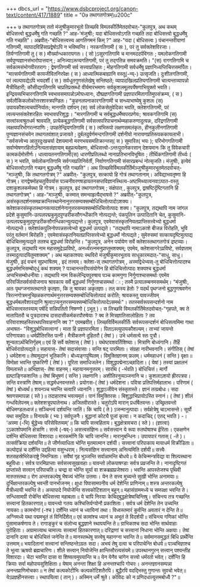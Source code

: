 +++
dbcs_url = "https://www.dsbcproject.org/canon-text/content/417/1889"
title = "0७ तथागतगोत्रम्\u200c"

+++
७ तथागतगोत्रम्‌
ततो मंजुश्रीकुमारभूतो लिच्छवि विमलकीर्तिमेतदवोचत्‌-"कुलपुत्र, अथ कथम्‌ बोधिसत्त्वो बुद्धधर्मेषु गति गच्छति ?" आह-'मंजुश्रीः; यदा बोधिसत्त्वोऽगति गच्छति तदा बोधिसत्त्वो बुद्धधर्मेषु गति गच्छति"। अब्रवीत्‌-"बोधिसत्त्वस्य आगतिगमनं किम्‌ ?" 
आह-"यदा ( बोधिसत्त्वः ) पंचानन्तरीयाणां गतिगामी, व्यापादविहिंसाप्रद्वेषोऽपि न भविष्यन्ति। नरकगतिगामी ( सः ), परं तु सर्वक्लेशविरजाः। तिर्यग्गतिगामी तु ( स ) मौर्ख्यान्धकारापगतः। ( सो )ऽसुरगतिगामि च मानमददर्पविगतः ; यमलोकगतिगामी सर्वपुण्यज्ञानसंभारोपात्तवान्‌ ; अनिज्याऽरूप्यगतिगामी, परं तु तद्गतिन्न समवक्रमति। 
"(स) रागगतिगामि च सर्वकामसंभोगवीरतरागः ; द्वेषगतिगामी सर्व  सत्त्वाप्रतिहतः ; मोहगतिगामी सर्वधर्मेषु प्रज्ञानिध्यप्तिचित्तसमर्पितः। 
"मात्सर्यगतिगामी कायजीवितनिरपेक्षः ( स ) आध्यात्मिकबाह्यानि वस्तू(-न्य्‌-) उत्सृजति। दुःशीलगतिगामी, परं त्वल्पावद्येऽपि भयदर्शी ( स ) सर्वधूतगुणसंलेखेषु सन्तिष्ठते; व्यापादखिलप्रतिघगतिगामी चात्यन्ताव्यापन्नो मैत्रीविहारी; कौसीद्यगतिगामि चाप्रतिप्रस्रब्धो वीर्यमारभमाणः सर्वकुशलमूलपर्येषणाभियुक्तो भवति। इन्द्रियव्यभिचारगतिगामि स्वभावसमापन्नोऽमोघध्यानः, दौष्प्रज्ञगतिगामी प्रज्ञापारमितागतिमुपसंक्रम्य, ( स ) सर्वलौकिकलोकोत्तरशास्त्रपण्डितः। 
"कुहनलपनाकारगतिगामी च सन्ध्याभाष्येषु कुशलः (स) उपायकौशल्यचर्यानिर्यातः; मानगति दर्शयन्‌ (स) सर्व  लोकसेतुवेदिका भवति, क्लेशगतिगामी, परं त्वत्यन्तसंक्लेशरहितः स्वभावपरिशुद्धः। 
"मारगतिगामी च सर्वबुद्धधर्मेष्वपरप्रणेयः; श्रावकगतिगामि (स) सत्त्वांस्त्वश्रुतधर्म श्रावयति, प्रत्येकबुद्धगतिगामी सर्वसत्त्वपरिपाचनार्थम्महाकरुणादुत्पन्नः, दरिद्रगतिगामी त्वक्षयपरिभोगरत्नपाणिः ; उपहतेन्द्रियगतिगामि ( स ) त्वभिरूपो लक्षणसमलंकृतः, हीनकुलीनगतिगामी पुण्यज्ञानसंचयेन तथागतवंशात्‌ प्रजायते ; दुर्बलदुर्वर्णमन्दगतिगामी दर्शनीयो नारायणप्रतिरूपककायलाभी। 
"सर्वसत्त्वेभ्य आतुरदुःखचर्या देशयमानो मरणभयसमतिक्रान्त्तस्‌( स ) सुमारित( भयः ); परिभोगगतिगामी सर्वाण्वेषणरहितोऽनित्यतासंज्ञायाम्‌ बहुप्रत्यवेक्षणः, बोधिसत्त्वो-ऽन्तःपुरानेकरसान्‌ देशयमानः कि तु विवेकचारी कामकर्दमोत्तीर्णः। धात्वायतनगतिगामी(स) धारणीप्रतिलब्धो नानाप्रतिभानविभूषितः ; तीर्थिकगतिगामी तीर्थ्यः ( स ) न भवति, सर्वलोकगतिगामि सर्वग्त्यप्रतिनिर्वर्ती, निर्वाणगतिगामी संसारप्रबन्धं नोत्सृजति। मंजुश्रीः, इत्येवं बोधिसत्त्वोऽगति गच्छन्‌ बुद्धधर्मेषु गति गच्छति"।
अथ लिच्छविर्विमलकीर्तिर्मञ्जुश्रीकुमारभूतमेतदवोचत्‌-"मञ्जुश्रीः, कि तथागतगोत्रम्‌ ?" अब्रवीत्‌-
"कुलपुत्र, सत्कायो हि गोत्रं तथागतानाम्‌। अविद्याभवतृष्णा हि गोत्रम्‌। रागद्वेषमोहचतुर्विपर्यास पञ्चनीवरणषडायतनसप्तविज्ञानस्थित्य-अष्टमिथ्यात्वनवाऽघात-वस्तु दशाकुशलकर्मपथा हि गोत्रम्‌। कुलपुत्र, इदं तथागतगोत्रम्‌ ; संक्षेपात्‌ , कुलपुत्र, द्वाषष्टिर्दृष्टिगतानि हि तथागतगोत्रम्‌"।
आह-"मञ्जुश्रीः, कस्मात्‌ समन्वाहृत्यैद्भाषसे ?" अब्रवीत्‌-"कुलपुत्र, असंस्कृतदर्शनसमव्रक्रान्तिस्थानेनानुत्तरसम्यक्सम्बोधिचित्तोत्पादोऽशक्यः। 
क्लेशाकरसंस्कृतस्थानसत्यादर्शनेनानुत्तरसम्यक्सम्बोधिचित्तोत्पादः शक्य।
"कुलपुत्र, तद्यथापि नाम जांगल प्रदेशे कुसुमानि-उत्पलपद्मकुमुदपुण्डरीकसौगन्धीकानि नोत्पद्यन्ते; पंकपुलिन उत्पादितानि चेत्‌, कुसुमानि-उत्पलपद्मकुमुदपुण्डरीकसौगन्धिकान्युत्पद्यन्ते। कुलपुत्र, एवमेवासंस्कृतनियतप्राप्तिसत्त्वेभ्यो बुद्धधर्मा नोत्पद्यन्ते। क्लेशपंकपुलिनोपपन्नसत्त्वेभ्यो बुद्धधर्मा उत्पद्यते।
"तद्यथापि नामाऽकाशे बीजन्न विरोहति, भुवि परंतु वर्तमानं बिरोहति ; एवमेवासंस्कृतनियतप्राप्तिसत्त्वेभ्यो   बुद्धधर्मो नोत्पद्यते ; सुमेरुसमां सत्कायदृष्टिमुत्पाद्य बोधिचित्तमुत्पद्यते ततश्च बुद्धधर्मा विरोहन्ति।
"कुलपुत्र, अनेन पर्यायेण सर्वे क्लेशास्तथागतगोत्रं द्रष्टव्याः। कुलपुत्र, तद्यथापि नाम महासमुद्रेऽप्रविष्टे, अनर्ध्यरत्नमनुप्राप्तुमशक्यम्‌; एवमेव, क्लेशसागरेऽप्रविष्टे, सर्वज्ञताम्‌ तस्मादुत्पादयितुमशक्यम्‌"।
अथ महाकाश्यपः स्थविरो मंजुश्रीकुमारभूताय साधूकारमदात्‌-"साधु, साधु। मंजुश्रीः, इदं वचनं सुप्रभाषितम्‌ , इदं तत्त्वम्‌। क्लेशा-स्‌ तथागतगोत्रम्‌ , अस्मद्विधेभ्यस्‌-तु बोधिचित्तोत्पादश्च बुद्धधर्ममभिसम्बोद्‌धुं कथं शक्यम्‌ ? पञ्चानन्तरीयसंयोगेन हि बोधिचित्तोत्पादः शक्यश्च बुद्धधर्मा अप्यभिसम्बोधनीयाः। तद्यथापि नाम विकलेन्द्रियपुरुषाय पञ्च कामगुणा निर्गुणाश्चासमर्थाः  एवमेव परिवर्जितसर्वसंयोजनाय श्रावकाय सर्वे बुद्धधर्मा निर्गुणश्चासमर्था ः ; तस्मै प्रत्यालम्बनमसमर्थम्‌। 
"मंजुश्रीः, अतः पृथग्जनास्तथागते कृतज्ञाः, कि तु श्रावका अकृतज्ञाः। तत्‌ कस्य हेतोः ? यदर्थं पृथग्जनो बुद्धगुणश्रवणेन त्रिरत्नगोत्रमनुच्छिन्नकरणार्थमनुत्तरसम्यक्सम्बोधिचित्तोत्पादं करोति; श्रावकस्तु यावज्जीवम्‌ बुद्धधर्मबलवैशारद्यानि श्रुत्वाऽप्यनुत्तरसम्यक्सम्बोधिचित्तोत्पादेऽसमर्थः"।
ततस्सर्वरूपसन्दर्शनो नाम बोधिसत्त्वस्तस्याम्‌ पर्षदि सन्निपतितो निषण्णो ( ऽभूत्‌ )। स लिच्छवि विमलकीर्तिमेतदवोचत्‌-"गृहपते, क्व ते मातापितरौ च पुत्रदाराश्च दासदासीकर्मकरपौरुषेयाः ? क्व ते मित्रज्ञातिसालोहिताः ? तव परिवाराश्वहस्तिरथपत्तिवाहनानि क्व ?" एवमब्रवीत्‌।  लिच्छविर्विमलकीर्तिः सर्वरूपसन्दर्शनं बोधिसत्वमिमा गाथा अभाषत-
"विशुद्धबोधिसत्त्वानां। माता हि प्रज्ञापारमिता। 
पिताऽस्त्युपायकौशल्यम्‌। ताभ्यां जायन्ते परिणायकाः॥
धर्मप्रीतिरस्ति पत्नी। मैत्रीकरुणे दुहितरौ ( तेषां )।
उभे धर्मसत्ये स्तः पुत्रौ। शून्यताऽर्थचित्तिर्गृहम्‌॥
एवं हि सर्वे क्लेशास्‌ ( तेषां )। यथेष्टवशवर्तिशिष्याः।
मित्राणि बोध्यंगानि। तैर्हि बोधिर्वराग्रोत्पद्यते॥
सहायास्‌- तेषां सदासंवासाः। सन्ति षट्‌ पारमिताः। 
संग्रहा नारीभवनानि। संगीतिस्‌ ( तेषां ) धर्मदेशना॥
तेषामुद्यानं भूतिकानि। बोध्यङ्गपुष्पितम्‌।
विमुक्तिज्ञानम्‌ फ़लम्‌। धर्ममहाधनं ( सन्ति ) वृक्षाः॥
विमोक्षा भवन्ति पुष्करिणी ( तेषां )। पूरिता समाधिजलेन।
विशुद्धपद्मेनाऽच्छादिता। ( येषां ) तस्यां प्रक्षालनं विमलास्ते॥
अभिज्ञास्‌- तेषा वाहनम्‌। महायानमनुत्तरम्‌।
सारथि ( -र्भवति ) बोधिचित्तं। मार्गो ह्यष्टाङ्गिकशान्तिः॥
तेषां बिभूषणं ( सन्ति ) लक्षणानि। अशीतिरनुव्यञ्जनानि च।
कुशलाऽशयो ह्रीरपत्रपा। सन्ति वस्त्राणि तेषाम्‌॥
सद्धर्मधनवन्तस्ते। प्रयोगस-( तेषां ) धर्मदेशना। 
पवित्रा प्रतिपत्तिर्महालाभः। परिणामं ( तेषां ) बोध्यर्थं॥
शयनञ्च भवन्ति चत्वारि ध्यानानि। शुद्धाऽजीवेन संस्तृतास्ते।
ज्ञानं तत्प्रबोधः। सदा श्रवणसमापन्ना ( स्ते )॥
तदाहारश्च भवत्यमृतं। पानं विमुक्तिरसः। 
बिशुद्धाभिप्रायोऽस्ति स्नानं। ( तेषां ) शीलं गन्धविलेपनम्‌॥
क्लेशशत्रूपघातेनाथ। अजितवीरास्ते।
चतुरोऽपि मारान्‌ प्रधर्षितवन्तः। उच्छ्रितवन्तो बोधिमण्डलध्वजं॥
सञ्चिन्त्यं दर्शयन्ति जातिं। कि चापि ( ते ) ऽजन्मानुत्पादाः।
सर्वक्षेत्रेषु चाऽभासन्ते। सूर्यो यथा समुदितः॥
विनायके ( भ्यः ) सर्वपूजनैः। बुद्धानां कोट्यै पूजां कृत्वा।
न कदाचिद्‌ ( एतद्‌ भवति ) -।
'अस्मा (-भि) र्बुद्धेभ्यः परिसेवितव्यम्‌'॥
कि चापि सत्त्वहिताय। बुद्धक्षेत्रावचरा ( स्ते )।
(ज्ञात्वा) ऽऽकाशोपमानि क्षेत्राणि। सत्त्वे (-षव्‌-) असत्त्वसंज्ञिनः॥
सर्वसत्त्वान ये रूपा रुतघोषाश्च ईरिताः।
एकक्षणेन दर्शन्ति बोधिसत्त्वा विशारदाः॥
मारकर्माणि कि चापि जानन्ति।  मारानुबन्धिनः।
उपायपारं गतास्‌ ( -ते )। तत्सर्वक्रिया दर्शयन्ति॥
ते जीर्णव्याधिता भोन्ति मृतमात्मान दर्शयी।
सत्त्वानां परिपाकाय मायाधर्म विक्रीडिताः॥
कल्पोद्दाहं च दर्शेन्ति उद्दहित्वा वसुन्धराम्‌।
नित्यसंज्ञिन सत्त्वानाम्‌ अनित्यमिति दर्शयी॥
सत्त्वैः शतसहस्रेभिरेकराष्ट्रे निमन्त्रिताः।
सर्वेषां गृह भुञ्जन्ति सर्वान्नामन्ति बोधये॥
ये केचिन्मन्त्रविद्या वा शिल्पस्थाना बहूविधाः।
सर्वत्र पारमिप्राप्ताः सर्वसत्त्वसुखावहाः॥
यावन्तो लोकपाषण्डाः सर्वत्र प्रव्रजन्ति ते।
नानादृष्टिगतं प्राप्तांस्ते सत्त्वान्‌ परिपाचति॥
चन्द्रा वा भोन्ति सूर्या वा शक्रब्रह्मप्रजेश्वराः।
भवन्ति आपस्तेजश्च पृथिवी मारुतस्तथा॥
रोग अन्तरकल्पेषु भैषज्यं भोन्ति उत्तमाः।
येन ते सत्त्व मुच्यन्ते सुखी भोन्ति अनामयाः॥
दुर्भिक्षान्तरकल्पेषु भवन्ती पानभोजनम्‌।
क्षुधा पिपासामपनीय  धर्म देशेन्ति प्राणिनाम्‌॥
शस्त्र अन्तरकल्पेषु मैत्रीध्यायी भवन्ति ते।
अव्यापादे नियोजेन्ति सत्त्वकोटिशतान्‌ बहून्‌॥
महासंग्राममध्ये च समपक्षा भवन्ति ते।
सन्धिसामग्री रोचेन्ति बोधिसत्त्वा महाबलाः॥
ये चापि निरयाः केचिद्‌बुद्धक्षेत्रेष्वचिन्तिषु।
संचिन्त्य तत्र गच्छन्ति सत्त्वानां हितकारणात्‌॥
यावन्त्यो गतयः कश्चित्तिर्यग्योनौ प्रकाशिताः।
सर्वत्र धर्म देशेन्ति तेन उच्यन्ति नायकाः॥
कामभोगां (-श्च ) दर्शेन्ति ध्यानं च ध्यायिनां तथा।
विध्वस्तमारं कुर्वन्ति अवतारं न देन्ति ते॥
अग्निमध्ये यथा पद्ममभूतं तं विनिर्दिशेत्‌॥
एवं कामांश्च ध्यानं च अभूतं ते विदर्शयी॥
संचिन्त्य गणिकां भोन्ति पुंसामाकर्षणाय ते।
रागाङ्कुरं च संलोभ्य बुद्धज्ञाने स्थापयन्ति ते॥
ग्राभिकाश्च सदा भोन्ति सार्थवाहाः पुरोहिताः।
अग्रामात्याथ चामात्यः सत्त्वामां हितकारणात्‌॥
दरिद्राणां च सत्त्वानां  निधाना भोन्ति अक्षयाः।
तेषां दानानि दत्वा च बोधिचित्तं जनेन्ति ते॥
मानस्तब्धेषु सत्त्वेषु महानग्ना भवन्ति ते॥
सर्वमानसमुद्धतं बिधि प्रार्थेन्ति उत्तमाम्‌॥
भयादितानां सत्त्वानां सन्तिष्ठन्तेऽग्रतः सदा।
अभयं तेषु दत्वा च परिपाचेन्ति बोधये॥
पञ्चभिज्ञाश्च ते भूत्वा ऋषयो ब्रह्मचारिणः।
शीले सत्त्वान्‌ नियोजेन्ति क्षान्तिसौरत्यसंयमे॥
उपस्थानगुरन्‌ सत्त्वान्‌ पश्यन्तीह विशारदाः।
चेटा भवन्ति दासा वा शिष्यत्वमुपयान्ति च॥
येन येनैव चांगेन सत्त्वो धर्मरतो भवेत्‌।
दर्शेन्ति हि क्रियाः सर्वा महोपायसुशिक्षिताः॥
येषाम्‌ अनन्ता शिक्षा हि अनन्तश्चापि गोचरः।
अनन्तज्ञानसम्पन्ना अनन्तप्राणिमोचकाः॥
न तेषां कल्पकोटीभिः कल्पकोटिशतैरपि।
बुद्धैरपि वदद्भिस्तु गुणान्तः सुवचो भवेत्‌॥
येऽप्रज्ञहीनसत्त्वाः। स्थापयित्वा ( तान्‌ )।
अस्मिन्‌ धर्मे श्रुते। कोविदः को न प्रणिदधात्युत्तमबोध्यै ?"॥

